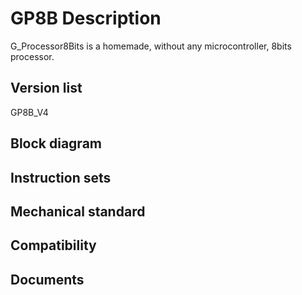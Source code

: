 # GP8B Description
G_Processor8Bits is a homemade, without any microcontroller, 8bits processor.

## Version list

GP8B_V4

## Block diagram

## Instruction sets

## Mechanical standard

## Compatibility

## Documents

